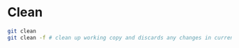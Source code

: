 # Clean  
``` bash
git clean
git clean -f # clean up working copy and discards any changes in current working copy

```